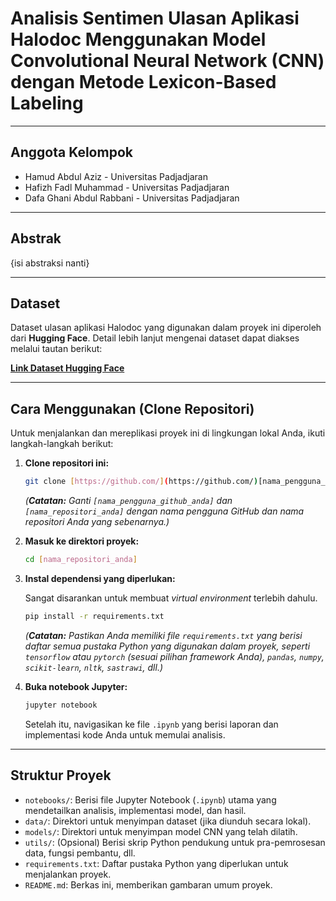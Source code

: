 # Analisis Sentimen Ulasan Aplikasi Halodoc Menggunakan Model Convolutional Neural Network (CNN) dengan Metode Lexicon-Based Labeling

---

## Anggota Kelompok

* Hamud Abdul Aziz - Universitas Padjadjaran
* Hafizh Fadl Muhammad - Universitas Padjadjaran
* Dafa Ghani Abdul Rabbani - Universitas Padjadjaran

---

## Abstrak

{isi abstraksi nanti}

---

## Dataset

Dataset ulasan aplikasi Halodoc yang digunakan dalam proyek ini diperoleh dari **Hugging Face**. Detail lebih lanjut mengenai dataset dapat diakses melalui tautan berikut:

[**Link Dataset Hugging Face**](https://huggingface.co/datasets/[nama_dataset_halodoc_di_huggingface])



---

## Cara Menggunakan (Clone Repositori)

Untuk menjalankan dan mereplikasi proyek ini di lingkungan lokal Anda, ikuti langkah-langkah berikut:

1.  **Clone repositori ini:**

    ```bash
    git clone [https://github.com/](https://github.com/)[nama_pengguna_github_anda]/[nama_repositori_anda].git
    ```

    *(**Catatan:** Ganti `[nama_pengguna_github_anda]` dan `[nama_repositori_anda]` dengan nama pengguna GitHub dan nama repositori Anda yang sebenarnya.)*

2.  **Masuk ke direktori proyek:**

    ```bash
    cd [nama_repositori_anda]
    ```

3.  **Instal dependensi yang diperlukan:**

    Sangat disarankan untuk membuat *virtual environment* terlebih dahulu.

    ```bash
    pip install -r requirements.txt
    ```

    *(**Catatan:** Pastikan Anda memiliki file `requirements.txt` yang berisi daftar semua pustaka Python yang digunakan dalam proyek, seperti `tensorflow` atau `pytorch` (sesuai pilihan framework Anda), `pandas`, `numpy`, `scikit-learn`, `nltk`, `sastrawi`, dll.)*

4.  **Buka notebook Jupyter:**

    ```bash
    jupyter notebook
    ```

    Setelah itu, navigasikan ke file `.ipynb` yang berisi laporan dan implementasi kode Anda untuk memulai analisis.

---

## Struktur Proyek

* `notebooks/`: Berisi file Jupyter Notebook (`.ipynb`) utama yang mendetailkan analisis, implementasi model, dan hasil.
* `data/`: Direktori untuk menyimpan dataset (jika diunduh secara lokal).
* `models/`: Direktori untuk menyimpan model CNN yang telah dilatih.
* `utils/`: (Opsional) Berisi skrip Python pendukung untuk pra-pemrosesan data, fungsi pembantu, dll.
* `requirements.txt`: Daftar pustaka Python yang diperlukan untuk menjalankan proyek.
* `README.md`: Berkas ini, memberikan gambaran umum proyek.
